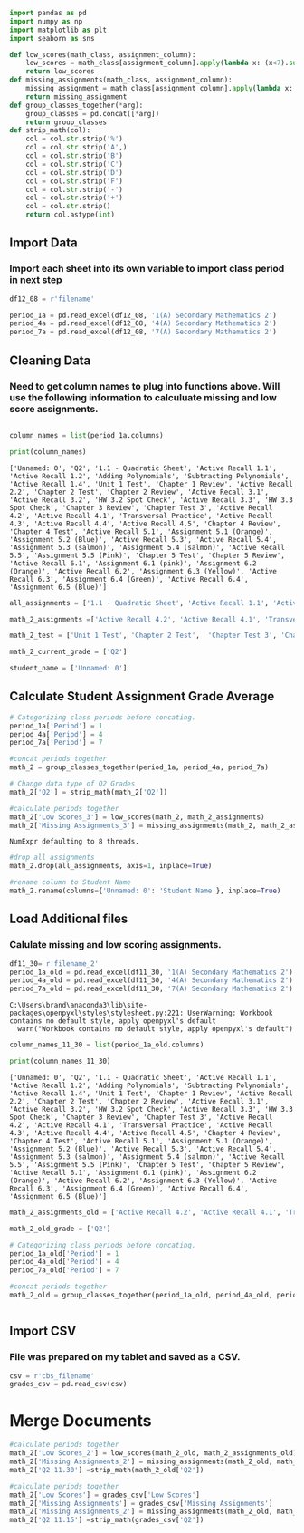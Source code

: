 ```python
import pandas as pd
import numpy as np
import matplotlib as plt 
import seaborn as sns
```


```python
def low_scores(math_class, assignment_column):
    low_scores = math_class[assignment_column].apply(lambda x: (x<7).sum(), axis = 1)
    return low_scores
def missing_assignments(math_class, assignment_column):
    missing_assignment = math_class[assignment_column].apply(lambda x: (x ==0).sum(), axis = 1)
    return missing_assignment
def group_classes_together(*arg):
    group_classes = pd.concat([*arg])
    return group_classes
def strip_math(col):
    col = col.str.strip('%')
    col = col.str.strip('A',)
    col = col.str.strip('B')
    col = col.str.strip('C')
    col = col.str.strip('D')
    col = col.str.strip('F')
    col = col.str.strip('-')
    col = col.str.strip('+')
    col = col.str.strip()
    return col.astype(int)
```

## Import Data
### Import each sheet into its own variable to import class period in next step



```python
df12_08 = r'filename'
```


```python
period_1a = pd.read_excel(df12_08, '1(A) Secondary Mathematics 2')
period_4a = pd.read_excel(df12_08, '4(A) Secondary Mathematics 2')
period_7a = pd.read_excel(df12_08, '7(A) Secondary Mathematics 2')
```
    

## Cleaning Data
### Need to get column names to plug into functions above. Will use the following information to calculuate missing and low score assignments. 


```python

column_names = list(period_1a.columns)
```


```python
print(column_names)
```

    ['Unnamed: 0', 'Q2', '1.1 - Quadratic Sheet', 'Active Recall 1.1', 'Active Recall 1.2', 'Adding Polynomials', 'Subtracting Polynomials', 'Active Recall 1.4', 'Unit 1 Test', 'Chapter 1 Review', 'Active Recall 2.2', 'Chapter 2 Test', 'Chapter 2 Review', 'Active Recall 3.1', 'Active Recall 3.2', 'HW 3.2 Spot Check', 'Active Recall 3.3', 'HW 3.3 Spot Check', 'Chapter 3 Review', 'Chapter Test 3', 'Active Recall 4.2', 'Active Recall 4.1', 'Transversal Practice', 'Active Recall 4.3', 'Active Recall 4.4', 'Active Recall 4.5', 'Chapter 4 Review', 'Chapter 4 Test', 'Active Recall 5.1', 'Assignment 5.1 (Orange)', 'Assignment 5.2 (Blue)', 'Active Recall 5.3', 'Active Recall 5.4', 'Assignment 5.3 (salmon)', 'Assignment 5.4 (salmon)', 'Active Recall 5.5', 'Assignment 5.5 (Pink)', 'Chapter 5 Test', 'Chapter 5 Review', 'Active Recall 6.1', 'Assignment 6.1 (pink)', 'Assignment 6.2 (Orange)', 'Active Recall 6.2', 'Assignment 6.3 (Yellow)', 'Active Recall 6.3', 'Assignment 6.4 (Green)', 'Active Recall 6.4', 'Assignment 6.5 (Blue)']
    


```python
all_assignments = ['1.1 - Quadratic Sheet', 'Active Recall 1.1', 'Active Recall 1.2', 'Adding Polynomials', 'Subtracting Polynomials', 'Active Recall 1.4', 'Chapter 1 Review', 'Active Recall 2.2', 'Chapter 2 Review', 'Active Recall 3.1', 'Active Recall 3.2', 'HW 3.2 Spot Check', 'Active Recall 3.3', 'HW 3.3 Spot Check', 'Chapter 3 Review', 'Active Recall 4.2', 'Active Recall 4.1', 'Transversal Practice', 'Active Recall 4.3', 'Active Recall 4.4', 'Active Recall 4.5', 'Chapter 4 Review', 'Active Recall 5.1', 'Assignment 5.1 (Orange)', 'Assignment 5.2 (Blue)', 'Active Recall 5.3', 'Active Recall 5.4', 'Assignment 5.3 (salmon)', 'Assignment 5.4 (salmon)', 'Active Recall 5.5', 'Assignment 5.5 (Pink)', 'Chapter 5 Review', 'Active Recall 6.1', 'Assignment 6.1 (pink)', 'Assignment 6.2 (Orange)', 'Active Recall 6.2', 'Assignment 6.3 (Yellow)', 'Active Recall 6.3', 'Assignment 6.4 (Green)', 'Active Recall 6.4', 'Assignment 6.5 (Blue)', 'Chapter 6 Test', 'Active Recall 2.3', 'Active Recall 2.3.1']

math_2_assignments =['Active Recall 4.2', 'Active Recall 4.1', 'Transversal Practice', 'Active Recall 4.3', 'Active Recall 4.4', 'Active Recall 4.5', 'Chapter 4 Review', 'Active Recall 5.1', 'Assignment 5.1 (Orange)', 'Assignment 5.2 (Blue)', 'Active Recall 5.3', 'Active Recall 5.4', 'Assignment 5.3 (salmon)', 'Assignment 5.4 (salmon)', 'Active Recall 5.5', 'Assignment 5.5 (Pink)', 'Chapter 5 Review', 'Active Recall 6.1', 'Assignment 6.1 (pink)', 'Assignment 6.2 (Orange)', 'Active Recall 6.2', 'Assignment 6.3 (Yellow)', 'Active Recall 6.3', 'Assignment 6.4 (Green)', 'Active Recall 6.4', 'Assignment 6.5 (Blue)']

math_2_test = ['Unit 1 Test', 'Chapter 2 Test',  'Chapter Test 3', 'Chapter 4 Test',  'Chapter 5 Test']

math_2_current_grade = ['Q2']

student_name = ['Unnamed: 0']
```

## Calculate Student Assignment Grade Average


```python
# Categorizing class periods before concating. 
period_1a['Period'] = 1
period_4a['Period'] = 4
period_7a['Period'] = 7
```


```python
#concat periods together
math_2 = group_classes_together(period_1a, period_4a, period_7a)
```


```python
# Change data type of Q2 Grades
math_2['Q2'] = strip_math(math_2['Q2'])
```


```python
#calculate periods together
math_2['Low Scores_3'] = low_scores(math_2, math_2_assignments)
math_2['Missing Assignments_3'] = missing_assignments(math_2, math_2_assignments)
```

    NumExpr defaulting to 8 threads.
    


```python
#drop all assignments
math_2.drop(all_assignments, axis=1, inplace=True)
```


```python
#rename column to Student Name
math_2.rename(columns={'Unnamed: 0': 'Student Name'}, inplace=True)
```

## Load Additional files
### Calulate missing and low scoring assignments. 


```python
df11_30= r'filename_2' 
period_1a_old = pd.read_excel(df11_30, '1(A) Secondary Mathematics 2')
period_4a_old = pd.read_excel(df11_30, '4(A) Secondary Mathematics 2')
period_7a_old = pd.read_excel(df11_30, '7(A) Secondary Mathematics 2')
```

    C:\Users\brand\anaconda3\lib\site-packages\openpyxl\styles\stylesheet.py:221: UserWarning: Workbook contains no default style, apply openpyxl's default
      warn("Workbook contains no default style, apply openpyxl's default")
    


```python
column_names_11_30 = list(period_1a_old.columns)
```


```python
print(column_names_11_30)
```

    ['Unnamed: 0', 'Q2', '1.1 - Quadratic Sheet', 'Active Recall 1.1', 'Active Recall 1.2', 'Adding Polynomials', 'Subtracting Polynomials', 'Active Recall 1.4', 'Unit 1 Test', 'Chapter 1 Review', 'Active Recall 2.2', 'Chapter 2 Test', 'Chapter 2 Review', 'Active Recall 3.1', 'Active Recall 3.2', 'HW 3.2 Spot Check', 'Active Recall 3.3', 'HW 3.3 Spot Check', 'Chapter 3 Review', 'Chapter Test 3', 'Active Recall 4.2', 'Active Recall 4.1', 'Transversal Practice', 'Active Recall 4.3', 'Active Recall 4.4', 'Active Recall 4.5', 'Chapter 4 Review', 'Chapter 4 Test', 'Active Recall 5.1', 'Assignment 5.1 (Orange)', 'Assignment 5.2 (Blue)', 'Active Recall 5.3', 'Active Recall 5.4', 'Assignment 5.3 (salmon)', 'Assignment 5.4 (salmon)', 'Active Recall 5.5', 'Assignment 5.5 (Pink)', 'Chapter 5 Test', 'Chapter 5 Review', 'Active Recall 6.1', 'Assignment 6.1 (pink)', 'Assignment 6.2 (Orange)', 'Active Recall 6.2', 'Assignment 6.3 (Yellow)', 'Active Recall 6.3', 'Assignment 6.4 (Green)', 'Active Recall 6.4', 'Assignment 6.5 (Blue)']
    


```python
math_2_assignments_old = ['Active Recall 4.2', 'Active Recall 4.1', 'Transversal Practice', 'Active Recall 4.3', 'Active Recall 4.4', 'Active Recall 4.5', 'Chapter 4 Review', 'Active Recall 5.1', 'Assignment 5.1 (Orange)', 'Assignment 5.2 (Blue)', 'Active Recall 5.3', 'Active Recall 5.4', 'Assignment 5.3 (salmon)', 'Assignment 5.4 (salmon)', 'Active Recall 5.5', 'Assignment 5.5 (Pink)', 'Chapter 5 Review', 'Active Recall 6.1', 'Assignment 6.1 (pink)', 'Assignment 6.2 (Orange)', 'Active Recall 6.2', 'Assignment 6.3 (Yellow)', 'Active Recall 6.3', 'Assignment 6.4 (Green)', 'Active Recall 6.4', 'Assignment 6.5 (Blue)']

math_2_old_grade = ['Q2']
```


```python
# Categorizing class periods before concating. 
period_1a_old['Period'] = 1
period_4a_old['Period'] = 4
period_7a_old['Period'] = 7
```


```python
#concat periods together
math_2_old = group_classes_together(period_1a_old, period_4a_old, period_7a_old)
```


```python

```

## Import CSV 
### File was prepared on my tablet and saved as a CSV.


```python
csv = r'cbs_filename'
grades_csv = pd.read_csv(csv)
```

# Merge Documents 


```python
#calculate periods together
math_2['Low Scores_2'] = low_scores(math_2_old, math_2_assignments_old)
math_2['Missing Assignments_2'] = missing_assignments(math_2_old, math_2_assignments_old)
math_2['Q2 11.30'] =strip_math(math_2_old['Q2'])
```


```python
#calculate periods together
math_2['Low Scores'] = grades_csv['Low Scores']
math_2['Missing Assignments'] = grades_csv['Missing Assignments']
math_2['Missing Assignments_2'] = missing_assignments(math_2_old, math_2_assignments_old)
math_2['Q2 11.15'] =strip_math(grades_csv['Q2'])
